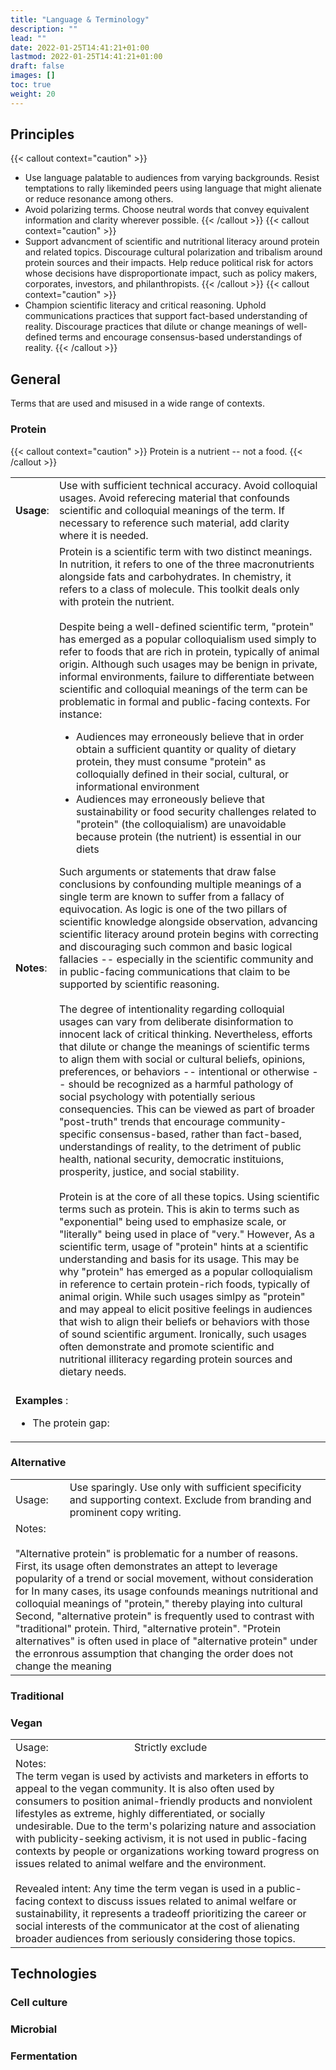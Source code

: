 ```yaml
---
title: "Language & Terminology"
description: ""
lead: ""
date: 2022-01-25T14:41:21+01:00
lastmod: 2022-01-25T14:41:21+01:00
draft: false
images: []
toc: true
weight: 20
---
```


## Principles

{{< callout context="caution" >}}
* Use language palatable to audiences from varying backgrounds. Resist temptations to rally likeminded peers using language that might alienate or reduce resonance among others. 
* Avoid polarizing terms. Choose neutral words that convey equivalent information and clarity wherever possible.
{{< /callout >}}
{{< callout context="caution" >}}
* Support advancment of scientific and nutritional literacy around protein and related topics. Discourage cultural polarization and tribalism around protein sources and their impacts. Help reduce political risk for actors whose decisions have disproportionate impact, such as policy makers, corporates, investors, and philanthropists.
{{< /callout >}}
{{< callout context="caution" >}}
* Champion scientific literacy and critical reasoning. Uphold communications practices that support fact-based understanding of reality. Discourage practices that dilute or change meanings of well-defined terms and encourage consensus-based understandings of reality.
{{< /callout >}}

## General 

Terms that are used and misused in a wide range of contexts.

### Protein
{{< callout context="caution" >}}
Protein is a nutrient -- not a food.
{{< /callout >}}
<table>
    <tr>
        <td><strong>Usage</strong>:</td>
        <td>Use with sufficient technical accuracy. Avoid colloquial usages. Avoid referecing material that confounds scientific and colloquial meanings of the term. If necessary to reference such material, add clarity where it is needed.</td>
    </tr>
    <tr>
        <td>
        <strong>Notes</strong>:
        </td>
        <td>
        Protein is a scientific term with two distinct meanings. In nutrition, it refers to one of the three macronutrients alongside fats and carbohydrates. In chemistry, it refers to a class of molecule. This toolkit deals only with protein the nutrient.
        <br><br>
         Despite being a well-defined scientific term, "protein" has emerged as a popular colloquialism used simply to refer to foods that are rich in protein, typically of animal origin. Although such usages may be benign in private, informal environments, failure to differentiate between scientific and colloquial meanings of the term can be problematic in formal and public-facing contexts. For instance:
        <ul>
        <li>Audiences may erroneously believe that in order obtain a sufficient quantity or quality of dietary protein, they must consume "protein" as colloquially defined in their social, cultural, or informational environment</li>
        <li>Audiences may erroneously believe that sustainability or food security challenges related to "protein" (the colloquialism) are unavoidable because protein (the nutrient) is essential in our diets</li>
        </ul>
        Such arguments or statements that draw false conclusions by confounding multiple meanings of a single term are known to suffer from a fallacy of equivocation. As logic is one of the two pillars of scientific knowledge alongside observation, advancing scientific literacy around protein begins with correcting and discouraging such common and basic logical fallacies -- especially in the scientific community and in public-facing communications that claim to be supported by scientific reasoning.
        <br><br>
        The degree of intentionality regarding colloquial usages can vary from deliberate disinformation to innocent lack of critical thinking. Nevertheless, efforts that dilute or change the meanings of scientific terms to align them with social or cultural beliefs, opinions, preferences, or behaviors -- intentional or otherwise -- should be recognized as a harmful pathology of social psychology with potentially serious consequencies. This can be viewed as part of broader "post-truth" trends that encourage community-specific consensus-based, rather than fact-based, understandings of reality, to the detriment of public health, national security, democratic instituions, prosperity, justice, and social stability.
        <br><br>
        Protein is at the core of all these topics. 
        Using scientific terms such as protein. This is akin to terms such as "exponential" being used to emphasize scale, or "literally" being used in place of "very." However,  
        As a scientific term, usage of "protein" hints at a scientific understanding and basis for its usage. This may be why "protein" has emerged as a popular colloquialism in reference to certain protein-rich foods, typically of animal origin. While such usages simlpy as "protein" and may appeal to  elicit positive feelings in audiences that wish to align their beliefs or behaviors with those of sound scientific argument. Ironically, such usages often demonstrate and promote scientific and nutritional illiteracy regarding protein sources and dietary needs.
        <br><br>
        </td>
    </tr>
    <tr>
        <td colspan="2">
        <strong> Examples </strong> : <br>
        <ul>
            <li>The protein gap: </li>
        </ul> 
        </td>
    </tr>
</table>



### Alternative
<table>
    <tr>
        <td>Usage:</td>
        <td>Use sparingly. Use only with sufficient specificity and supporting context. Exclude from branding and prominent copy writing.</td>
    </tr>
    <tr>
        <td colspan="2">
        Notes: <br><br>
        "Alternative protein" is problematic for a number of reasons. First, its usage often demonstrates an attept to leverage popularity of a trend or social movement, without consideration for  In many cases, its usage confounds meanings nutritional and colloquial meanings of "protein," thereby playing into cultural 
        Second, "alternative protein" is frequently used to contrast with "traditional" protein.
        Third, "alternative protein". "Protein alternatives" is often used in place of "alternative protein" under the erronrous assumption that changing the order does not change the meaning
        </td>
    </tr>
</table>


### Traditional

### Vegan
<table>
    <tr>
        <td>Usage:</td>
        <td>Strictly exclude</td>
    </tr>
    <tr>
        <td colspan="2">
        Notes: <br>
        The term vegan is used by activists and marketers in efforts to appeal to the vegan community. It is also often used by consumers to position animal-friendly products and nonviolent lifestyles as extreme, highly differentiated, or socially undesirable. Due to the term's polarizing nature and association with publicity-seeking activism, it is not used in public-facing contexts by people or organizations working toward progress on issues related to animal welfare and the environment. <br><br>Revealed intent: Any time the term vegan is used in a public-facing context to discuss issues related to animal welfare or sustainability, it represents a tradeoff prioritizing the career or social interests of the communicator at the cost of alienating broader audiences from seriously considering those topics.
        </td>
    </tr>
</table>


## Technologies

### Cell culture

### Microbial

### Fermentation

